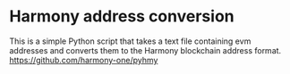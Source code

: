 # Harmony address conversion

This is a simple Python script that takes a text file containing evm addresses and converts them to the Harmony blockchain address format.
https://github.com/harmony-one/pyhmy
